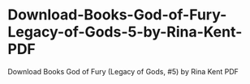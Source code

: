 # Download-Books-God-of-Fury-Legacy-of-Gods-5-by-Rina-Kent-PDF
Download Books God of Fury (Legacy of Gods, #5) by Rina Kent PDF
